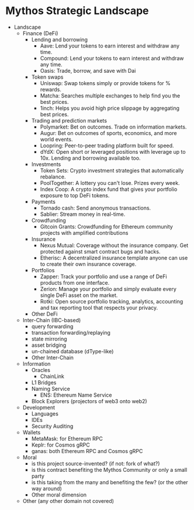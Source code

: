 # Mythos Strategic Landscape

- Landscape
    - Finance (DeFi)
        - Lending and borrowing
            - Aave: Lend your tokens to earn interest and withdraw any time.
            - Compound: Lend your tokens to earn interest and withdraw any time.
            - Oasis: Trade, borrow, and save with Dai
        - Token swaps
            - Uniswap: Swap tokens simply or provide tokens for % rewards.
            - Matcha: Searches multiple exchanges to help find you the best prices.
            - 1inch: Helps you avoid high price slippage by aggregating best prices.
        - Trading and prediction markets
            - Polymarket: Bet on outcomes. Trade on information markets.
            - Augur: Bet on outcomes of sports, economics, and more world events.
            - Loopring: Peer-to-peer trading platform built for speed.
            - dYdX: Open short or leveraged positions with leverage up to 10x. Lending and borrowing available too.
        - Investments
            - Token Sets: Crypto investment strategies that automatically rebalance.
            - PoolTogether: A lottery you can't lose. Prizes every week.
            - Index Coop: A crypto index fund that gives your portfolio exposure to top DeFi tokens.
        - Payments
            - Tornado cash: Send anonymous transactions.
            - Sablier: Stream money in real-time.
        - Crowdfunding
            - Gitcoin Grants: Crowdfunding for Ethereum community projects with amplified contributions
        - Insurance
            - Nexus Mutual: Coverage without the insurance company. Get protected against smart contract bugs and hacks.
            - Etherisc: A decentralized insurance template anyone can use to create their own insurance coverage.
        - Portfolios
            - Zapper: Track your portfolio and use a range of DeFi products from one interface.
            - Zerion: Manage your portfolio and simply evaluate every single DeFi asset on the market.
            - Rotki: Open source portfolio tracking, analytics, accounting and tax reporting tool that respects your privacy.
        - Other DeFi
    - Inter-Chain (IBC-based)
        - query forwarding
        - transaction forwarding/replaying
        - state mirroring
        - asset bridging
        - un-chained database (dType-like)
        - Other Inter-Chain
    - Information
        - Oracles
            - ChainLink
        - L1 Bridges
        - Naming Service
            - ENS: Ethereum Name Service
        - Block Explorers (projectors of web3 onto web2)
    - Development
        - Languages
        - IDEs
        - Security Auditing
    - Wallets
        - MetaMask: for Ethereum RPC
        - Keplr: for Cosmos gRPC
        - ganas: both Ethereum RPC and Cosmos gRPC
    - Moral
        - is this project source-invented? (if not: fork of what?)
        - is this contract benefiting the Mythos Community or only a small party
        - is this taking from the many and benefiting the few? (or the other way around)
        - Other moral dimension
    - Other (any other domain not covered)
